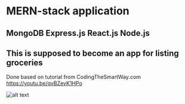 # MERN-stack application

## MongoDB Express.js React.js Node.js
## This is supposed to become an app for listing groceries

Done based on tutorial from CodingTheSmartWay.com
https://youtu.be/qvBZevK1HPo


![alt text](https://raw.githubusercontent.com/thecodebasesite/mern/master/mern.png)
